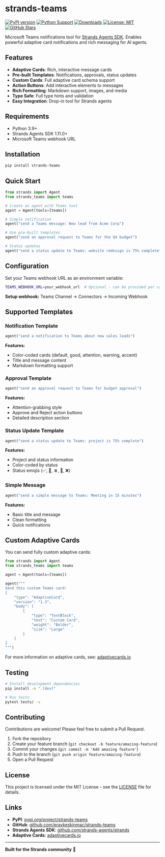# strands-teams

[![PyPI version](https://img.shields.io/pypi/v/strands-teams.svg)](https://pypi.org/project/strands-teams/)
[![Python Support](https://img.shields.io/pypi/pyversions/strands-teams.svg)](https://pypi.org/project/strands-teams/)
[![Downloads](https://static.pepy.tech/badge/strands-teams)](https://pepy.tech/project/strands-teams)
[![License: MIT](https://img.shields.io/badge/License-MIT-yellow.svg)](https://opensource.org/licenses/MIT)
[![GitHub Stars](https://img.shields.io/github/stars/eraykeskinmac/strands-teams?style=social)](https://github.com/strands-agents/)

Microsoft Teams notifications tool for [Strands Agents SDK](https://github.com/strands-agents/strands). Enables powerful adaptive card notifications and rich messaging for AI agents.

## Features

- **Adaptive Cards**: Rich, interactive message cards
- **Pre-built Templates**: Notifications, approvals, status updates
- **Custom Cards**: Full adaptive card schema support
- **Action Buttons**: Add interactive elements to messages
- **Rich Formatting**: Markdown support, images, and media
- **Type Safe**: Full type hints and validation
- **Easy Integration**: Drop-in tool for Strands agents

## Requirements

- Python 3.9+
- Strands Agents SDK 1.11.0+
- Microsoft Teams webhook URL

## Installation

```bash
pip install strands-teams
```

## Quick Start

```python
from strands import Agent
from strands_teams import teams

# Create an agent with Teams tool
agent = Agent(tools=[teams])

# Simple notification
agent("send a Teams message: New lead from Acme Corp")

# Use pre-built templates
agent("send an approval request to Teams for the Q4 budget")

# Status updates
agent("send a status update to Teams: website redesign is 75% complete")
```

## Configuration

Set your Teams webhook URL as an environment variable:

```bash
TEAMS_WEBHOOK_URL=your_webhook_url  # Optional - can be provided per call
```

**Setup webhook:** Teams Channel → Connectors → Incoming Webhook

## Supported Templates

### Notification Template

```python
agent("send a notification to Teams about new sales leads")
```

**Features:**

- Color-coded cards (default, good, attention, warning, accent)
- Title and message content
- Markdown formatting support

### Approval Template

```python
agent("send an approval request to Teams for budget approval")
```

**Features:**

- Attention-grabbing style
- Approve and Reject action buttons
- Detailed description section

### Status Update Template

```python
agent("send a status update to Teams: project is 75% complete")
```

**Features:**

- Project and status information
- Color-coded by status
- Status emojis (✅, 🔄, ⏸️, 🚫, ❌)

### Simple Message

```python
agent("send a simple message to Teams: Meeting in 15 minutes")
```

**Features:**

- Basic title and message
- Clean formatting
- Quick notifications

## Custom Adaptive Cards

You can send fully custom adaptive cards:

```python
from strands import Agent
from strands_teams import teams

agent = Agent(tools=[teams])

agent("""
Send this custom Teams card:
{
    "type": "AdaptiveCard",
    "version": "1.3",
    "body": [
        {
            "type": "TextBlock",
            "text": "Custom Card",
            "weight": "Bolder",
            "size": "Large"
        }
    ]
}
""")
```

For more information on adaptive cards, see: [adaptivecards.io](https://adaptivecards.io/)

## Testing

```bash
# Install development dependencies
pip install -e ".[dev]"

# Run tests
pytest tests/ -v
```

## Contributing

Contributions are welcome! Please feel free to submit a Pull Request.

1. Fork the repository
2. Create your feature branch (`git checkout -b feature/amazing-feature`)
3. Commit your changes (`git commit -m 'Add amazing feature'`)
4. Push to the branch (`git push origin feature/amazing-feature`)
5. Open a Pull Request

## License

This project is licensed under the MIT License - see the [LICENSE](LICENSE) file for details.

## Links

- **PyPI**: [pypi.org/project/strands-teams](https://pypi.org/project/strands-teams/)
- **GitHub**: [github.com/eraykeskinmac/strands-teams](https://github.com/eraykeskinmac/strands-teams)
- **Strands Agents SDK**: [github.com/strands-agents/strands](https://github.com/strands-agents/)
- **Adaptive Cards**: [adaptivecards.io](https://adaptivecards.io/)

---

**Built for the Strands community** 🚀
